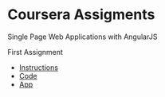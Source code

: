 # Coursera Assigments

Single Page Web Applications with AngularJS

First Assignment 
* [Instructions](//module1-solution/README.md)
* [Code](https://github.com/pttnores/coursera-test/module1-solution)
* [App](https://pttnores.github.io/coursera-test/module1-solution/index.html)
